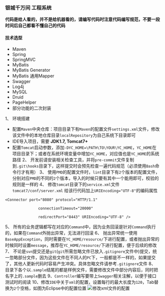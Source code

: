 ### 银城千万间 工程系统
**代码是给人看的，并不是给机器看的，请编写代码时注意代码编写规范，不要一段时间后自己都看不懂自己的代码**

#### 技术选型

 - Maven
 - Spring
 - SpringMVC
 - MyBatis
 - MyBatis Generator
 - MyBatis 通用Mapper
 - Swagger
 - Log4j
 - MySQL
 - Druid
 - PageHelper
 - 部分功能的二次封装

1、 环境搭建
  - 配置`Maven`中央仓库：项目目录下有`Maven`的配置文件`settings.xml`文件，修改该文件中的本地仓库目录`localRepository`为自己系统下目录即可
  - IDE导入项目，需要 **JDK1.7, Tomcat7+**
  - 配置`Tomcat`启动参数，添加`-DYC_HOME=\PATH\TO\YOUR\YC_HOME`，`YC_HOME`在项目目录下；或者在系统环境变量中增加`YC_HOME`，对应值也是`YC_HOME`的系统路径
2、 开发前请安装相关检查工具，并将`pre-commit`文件复制到`.git\hooks`目录下，这样提交时会预先检查一遍代码规范（必须使用`Bash`命令行才有用）
3、 使用`PMD`的配置文件时，`lint`目录下有`2`个版本的配置文件，分别对应`PMD`的不同的`2`个版本，导入的时候只要有其中一个能用即可，校验的规则是一样的
4、 修改`tomcat`目录下的`service.xml`文件 
   `tomcat7/conf/server.xml`
    给该行代码加上`URIEncoding="UTF-8"`的编码属性
``` 
<Connector port="8080" protocol="HTTP/1.1"
 
               connectionTimeout="20000"
 
               redirectPort="8443" URIEncoding="UTF-8" /> 
```

5、 所有的业务逻辑都写在对应的`Command`中，因为业务回滚是针对`Command`执行的，如果在`Command`外抛出异常，无法进行回滚
6、 抛出异常统一使用`BaseAppException`，同时需要在`YC_HOME/resource/`下进行配置，或者抛出异常的时候同时设置`message`，推荐在`YC_HOME/resource/`下进行配置，便于后续的修改
7、 不论是`svn`提交还是`git`(`git`所需忽略文件已放入`.gitignore`文件中)提交，统一忽略部分文件，因为这些文件在不同人的`PC`下，一般都是不一样的，如果提交了，其他人更新代码时容易产生冲突。具体忽略文件请参考`.gitignore`文件
8、目录下各个以`.sample`结尾的都是样例文件，需要修改文件中部分内容后，同时把名字上的`.sample`删去
9、`Controller`编写要带上`Swagger`相关注解，以便于接口测试时的阅读
10、修改`IDE`中关于`xml`的配置，设置每行的最大长度为`120`，Tab替换为`2`个空格，如图为Eclipse中的配置位置
![修改xml文件的配置][1]


  [1]: http://wx4.sinaimg.cn/large/7dde05d2gy1fd64xlnke7j20ye0ye7b6.jpg